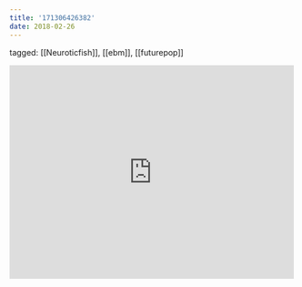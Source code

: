 ```yaml
---
title: '171306426382'
date: 2018-02-26
---
```

tagged: [[Neuroticfish]], [[ebm]], [[futurepop]]
<iframe allow="accelerometer; autoplay; clipboard-write; encrypted-media; gyroscope; picture-in-picture" allowfullscreen="" frameborder="0" height="375" id="youtube_iframe" src="https://www.youtube.com/embed/WZ-rApXe6Pc?feature=oembed&amp;enablejsapi=1&amp;origin=https://safe.txmblr.com&amp;wmode=opaque" width="500"></iframe>